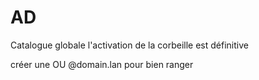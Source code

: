 # AD
Catalogue globale
l'activation de la corbeille est définitive

créer une OU @domain.lan pour bien ranger